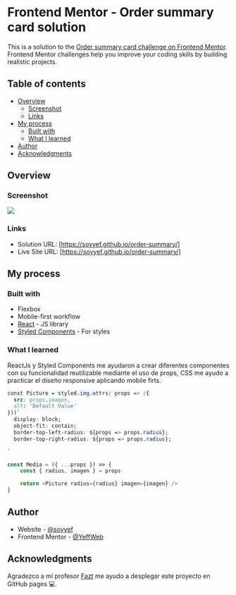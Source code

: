 # Frontend Mentor - Order summary card solution

This is a solution to the [Order summary card challenge on Frontend Mentor](https://www.frontendmentor.io/challenges/order-summary-component-QlPmajDUj). Frontend Mentor challenges help you improve your coding skills by building realistic projects.

## Table of contents

- [Overview](#overview)
  - [Screenshot](#screenshot)
  - [Links](#links)
- [My process](#my-process)
  - [Built with](#built-with)
  - [What I learned](#what-i-learned)
- [Author](#author)
- [Acknowledgments](#acknowledgments)

## Overview

### Screenshot

![](./OrderSummary.jpg)

### Links

- Solution URL: [https://soyyef.github.io/order-summary/]
- Live Site URL: [https://soyyef.github.io/order-summary/]

## My process

### Built with

- Flexbox
- Mobile-first workflow
- [React](https://reactjs.org/) - JS library
- [Styled Components](https://styled-components.com/) - For styles

### What I learned

ReactJs y Styled Components me ayudaron a crear diferentes componentes con su funcionalidad reutilizable mediante el uso de props, CSS me ayudo a practicar el diseño responsive aplicando mobile firts.

```css
const Picture = styled.img.attrs( props => ({
  src: props.imagen,
  alt: 'Default Value'
}))`
  display: block;
  object-fit: contain;
  border-top-left-radius: ${props => props.radius};
  border-top-right-radius: ${props => props.radius};

`
```

```js
const Media = ({ ...props }) => {
	const { radius, imagen } = props

	return <Picture radius={radius} imagen={imagen} />
}
```

## Author

- Website - [@soyyef](https://github.com/SoyYef)
- Frontend Mentor - [@YeffWeb](https://www.frontendmentor.io/profile/YeffWeb)

## Acknowledgments

Agradezco a mí profesor [Fazt](https://www.youtube.com/watch?v=M6hBd3Lomvw&t=749s&ab_channel=FaztCode) me ayudo a desplegar este proyecto en GitHub pages 💻.
